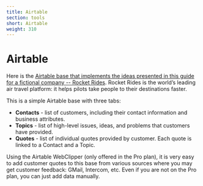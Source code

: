 ```yaml
---
title: Airtable
section: tools
short: Airtable
weight: 310
---
```


# Airtable

Here is the [Airtable base that implements the ideas presented in this guide for a fictional company -- Rocket Rides](https://airtable.com/shr06odYkz7K3p81S). Rocket Rides is the world’s leading air travel platform: it helps pilots take people to their destinations faster.

This is a simple Airtable base with three tabs:

- **Contacts** - list of customers, including their contact information and business attributes.
- **Topics** - list of high-level issues, ideas, and problems that customers have provided.
- **Quotes** - list of individual quotes provided by customer. Each quote is linked to a Contact and a Topic.

Using the Airtable WebClipper (only offered in the Pro plan), it is very easy to add customer quotes to this base from various sources where you may get customer feedback: GMail, Intercom, etc. Even if you are not on the Pro plan, you can just add data manually.

